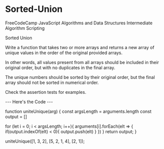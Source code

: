 # Sorted-Union

FreeCodeCamp
    JavaScript Algorithms and Data Structures
    Intermediate Algorithm Scripting

Sorted Union

Write a function that takes two or more arrays and returns a new array of unique values in the order of the original provided arrays.

In other words, all values present from all arrays should be included in their original order, but with no duplicates in the final array.

The unique numbers should be sorted by their original order, but the final array should not be sorted in numerical order.

Check the assertion tests for examples.


--- Here's the Code ---

function uniteUnique(arg) {
  const argsLength = arguments.length
  const output = []

  for (let i = 0; i < argsLength; i++){
    arguments[i].forEach(elt => {
      if(output.indexOf(elt) < 0){
        output.push(elt)
      }
    })
  }
  return output;
}

uniteUnique([1, 3, 2], [5, 2, 1, 4], [2, 1]);
